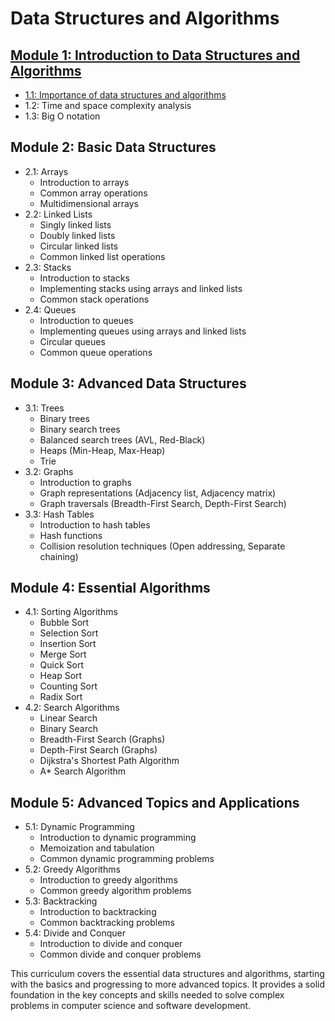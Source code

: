 # Data Structures and Algorithms

## [Module 1: Introduction to Data Structures and Algorithms](/docs/module-1)
- [1.1: Importance of data structures and algorithms](/docs/module-1/1-1.md)
- 1.2: Time and space complexity analysis
- 1.3: Big O notation

## Module 2: Basic Data Structures
- 2.1: Arrays
  - Introduction to arrays
  - Common array operations
  - Multidimensional arrays
- 2.2: Linked Lists
  - Singly linked lists
  - Doubly linked lists
  - Circular linked lists
  - Common linked list operations
- 2.3: Stacks
  - Introduction to stacks
  - Implementing stacks using arrays and linked lists
  - Common stack operations
- 2.4: Queues
  - Introduction to queues
  - Implementing queues using arrays and linked lists
  - Circular queues
  - Common queue operations

## Module 3: Advanced Data Structures
- 3.1: Trees
  - Binary trees
  - Binary search trees
  - Balanced search trees (AVL, Red-Black)
  - Heaps (Min-Heap, Max-Heap)
  - Trie
- 3.2: Graphs
  - Introduction to graphs
  - Graph representations (Adjacency list, Adjacency matrix)
  - Graph traversals (Breadth-First Search, Depth-First Search)
- 3.3: Hash Tables
  - Introduction to hash tables
  - Hash functions
  - Collision resolution techniques (Open addressing, Separate chaining)

## Module 4: Essential Algorithms
- 4.1: Sorting Algorithms
  - Bubble Sort
  - Selection Sort
  - Insertion Sort
  - Merge Sort
  - Quick Sort
  - Heap Sort
  - Counting Sort
  - Radix Sort
- 4.2: Search Algorithms
  - Linear Search
  - Binary Search
  - Breadth-First Search (Graphs)
  - Depth-First Search (Graphs)
  - Dijkstra's Shortest Path Algorithm
  - A* Search Algorithm

## Module 5: Advanced Topics and Applications
- 5.1: Dynamic Programming
  - Introduction to dynamic programming
  - Memoization and tabulation
  - Common dynamic programming problems
- 5.2: Greedy Algorithms
  - Introduction to greedy algorithms
  - Common greedy algorithm problems
- 5.3: Backtracking
  - Introduction to backtracking
  - Common backtracking problems
- 5.4: Divide and Conquer
  - Introduction to divide and conquer
  - Common divide and conquer problems

This curriculum covers the essential data structures and algorithms, starting with the basics and progressing to more advanced topics. It provides a solid foundation in the key concepts and skills needed to solve complex problems in computer science and software development.
